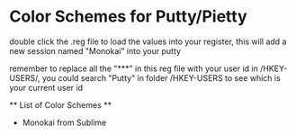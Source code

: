# Color Schemes for Putty/Pietty

double click the .reg file to load the values into your register, this will add a new session named "Monokai" into your putty

remember to replace all the "***" in this reg file with your user id in /HKEY-USERS/, you could search "Putty" in folder /HKEY-USERS to see which is your current user id

** List of Color Schemes **
- Monokai from Sublime